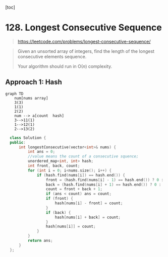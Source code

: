 [toc]

# 128. Longest Consecutive Sequence

> https://leetcode.com/problems/longest-consecutive-sequence/

>Given an unsorted array of integers, find the length of the longest consecutive elements sequence.
>
>Your algorithm should run in O(*n*) complexity.

## Approach 1: Hash

```mermaid
graph TD
	num[nums array]
	3(3)
	1(1)
	2(2)
	num --> a[count  hash]
	3-->11(1)
	1-->12(1)
	2-->13(2)
```



```c++
  class Solution {
  public:
	  int longestConsecutive(vector<int>& nums) {
		  int ans = 0;
		  //value means the count of a consecutive squence;
		  unordered_map<int, int> hash;
		  int front, back, count;
		  for (int i = 0; i<nums.size(); i++) {
			  if (hash.find(nums[i]) == hash.end()) {
				  front = (hash.find(nums[i] - 1) == hash.end()) ? 0 : hash[nums[i] - 1];
				  back = (hash.find(nums[i] + 1) == hash.end()) ? 0 :  hash[nums[i] + 1];
				  count = front + back + 1;
				  if (ans < count) ans = count;
				  if (front) {
					  hash[nums[i] - front] = count;
				  }
				  if (back) {
					  hash[nums[i] + back] = count;
				  }
				  hash[nums[i]] = count;
			  }
		  }
		  return ans;
	  }
  };
```

